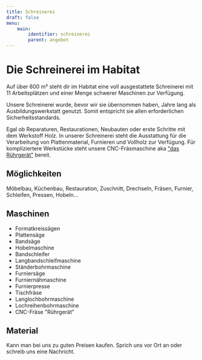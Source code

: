 ```yaml
---
title: Schreinerei
draft: false
menu:
    main:
        identifier: schreinerei
        parent: angebot
---
```


# Die Schreinerei im Habitat

Auf über 600 m² steht dir im Habitat eine voll ausgestattete Schreinerei mit 11 Arbeitsplätzen und einer Menge schwerer Maschinen zur Verfügung.

Unsere Schreinerei wurde, bevor wir sie übernommen haben, Jahre lang als Ausbildungswerkstatt genutzt. Somit entspricht sie allen erforderlichen Sicherheitsstandards.

Egal ob Reparaturen, Restaurationen, Neubauten oder erste Schritte mit dem Werkstoff Holz. In unserer Schreinerei steht die Ausstattung für die Verarbeitung von Plattenmaterial, Furnieren und Vollholz zur Verfügung. Für kompliziertere Werkstücke steht unsere CNC-Fräsmaschine aka ["das Rührgerät"](./ruergeraet/) bereit.

## Möglichkeiten

Möbelbau, Küchenbau, Restauration, Zuschnitt, Drechseln, Fräsen, Furnier, Schleifen, Pressen, Hobeln…

## Maschinen

-   Formatkreissägen
-   Plattensäge
-   Bandsäge
-   Hobelmaschine
-   Bandschleifer
-   Langbandschleifmaschine
-   Ständerbohrmaschine
-   Furniersäge
-   Furniernähmaschine
-   Furnierpresse
-   Tischfräse
-   Langlochbohrmaschine
-   Lochreihenbohrmaschine
-   CNC-Fräse "Rührgerät"

## Material

Kann man bei uns zu guten Preisen kaufen. Sprich uns vor Ort an oder schreib uns eine Nachricht.
